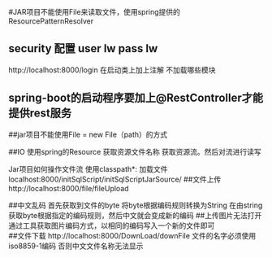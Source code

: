 #JAR项目不能使用File来读取文件，使用spring提供的ResourcePatternResolver
## security   配置 user lw pass lw
  http://localhost:8000/login
  在启动类上加上注解  不加载哪些模块
## spring-boot的启动程序要加上@RestController才能提供rest服务
  
##jar项目不能使用File    = new  File（path）的方式

##IO  使用spring的Resource 获取资源文件名称  获取资源流。然后对流进行读写

  Jar项目如何操作文件流
  使用classpath*:  加载文件
  localhost:8000/initSqlScript/initSqlScriptJarSource/
##文件上传  http://localhost:8000/file/fileUpload

##中文乱码
  首先获取到文件的byte  将byte根据编码规则转换为String 
  在由string获取byte根据指定的编码规则，然后中文就会变成新的编码 
##上传图片无法打开
   通过工具获取图片编码方式，以相同的编码写入一个新的文件即可  
##文件下载  http://localhost:8000/DownLoad/downFile
  文件的名字必须使用iso8859-1编码  否则中文文件名称无法显示
  
  
  

